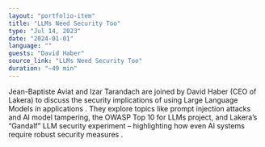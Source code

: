 ```yaml
---
layout: "portfolio-item"
title: "LLMs Need Security Too"
type: "Jul 14, 2023"
date: "2024-01-01"
language: ""
guests: "David Haber"
source_link: "LLMs Need Security Too"
duration: "~49 min"
---
```


Jean-Baptiste Aviat and Izar Tarandach are joined by David Haber (CEO of Lakera) to discuss the security implications of using Large Language Models in applications . They explore topics like prompt injection attacks and AI model tampering, the OWASP Top 10 for LLMs project, and Lakera’s “Gandalf” LLM security experiment – highlighting how even AI systems require robust security measures  .
